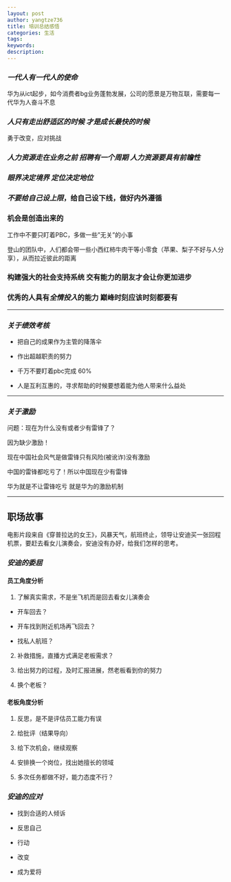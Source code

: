 ```yaml
---
layout: post
author: yangtze736
title: 培训总结感悟
categories: 生活
tags:
keywords:
description:
---
```


### *一代人有一代人的使命* 

华为从ict起步，如今消费者bg业务蓬勃发展，公司的愿景是万物互联，需要每一代华为人奋斗不息

### *人只有走出舒适区的时候 才是成长最快的时候*

勇于改变，应对挑战

### *人力资源走在业务之前 招聘有一个周期 人力资源要具有前瞻性*


### *眼界决定境界 定位决定地位*

### *不要给自己设上限*，给自己设下线，做好内外遵循

### 机会是创造出来的

工作中不要只盯着PBC，多做一些”无关”的小事

登山的团队中，人们都会带一些小西红柿牛肉干等小零食（苹果、梨子不好与人分享），从而拉近彼此的距离

### 构建强大的社会支持系统 交有能力的朋友才会让你更加进步

### 优秀的人具有*全情投入*的能力 巅峰时刻应该时刻都要有

---

### *关于绩效考核*

- 把自己的成果作为主管的降落伞

- 作出超越职责的努力

- 千万不要盯着pbc完成 60%

- 人是互利互惠的，寻求帮助的时候要想着能为他人带来什么益处

---

### *关于激励*

问题：现在为什么没有或者少有雷锋了？

因为缺少激励！

现在中国社会风气是做雷锋只有风险(被讹诈)没有激励

中国的雷锋都吃亏了！所以中国现在少有雷锋

华为就是不让雷锋吃亏 就是华为的激励机制

---

## 职场故事

电影片段来自《穿普拉达的女王》，风暴天气，航班终止，领导让安迪买一张回程机票，要赶去看女儿演奏会，安迪没有办好，给我们怎样的思考。

### *安迪的委屈*

#### 员工角度分析

1. 了解真实需求，不是坐飞机而是回去看女儿演奏会

  - 开车回去？

  - 开车找到附近机场再飞回去？

  - 找私人航班？

2. 补救措施，直播方式满足老板需求？

3. 给出努力的过程，及时汇报进展，然老板看到你的努力

4. 换个老板？


#### 老板角度分析

1. 反思，是不是评估员工能力有误

2. 给批评（结果导向）

3. 给下次机会，继续观察

4. 安排换一个岗位，找出她擅长的领域

5. 多次任务都做不好，能力态度不行？


### *安迪的应对*

- 找到合适的人倾诉

- 反思自己

- 行动

- 改变

- 成为爱将
